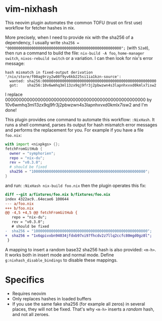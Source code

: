 # vim-nixhash

This neovim plugin automates the common TOFU (trust on first use) workflow for fetcher hashes in nix.

More precisely, when I need to provide nix with the sha256 of a dependency, I usually write
`sha256 = "0000000000000000000000000000000000000000000000000000";` (with
`52a0`), then run a command to build the file: `nix-build -A foo`,
`home-manager switch`, `nixos-rebuild switch` or a variation. I can then look
for nix's error message:
```
hash mismatch in fixed-output derivation '/nix/store/f00ag9rzy2w08f9yv6kb225si1ia1kzn-source':
  wanted: sha256:0000000000000000000000000000000000000000000000000000
  got:    sha256:10v6wmhq3ml13zx9qj9fr3j2pbwzwn4s3lapnhxvxd0kmlx7isw2
```
I replace 0000000000000000000000000000000000000000000000000000 by 10v6wmhq3ml13zx9qj9fr3j2pbwzwn4s3lapnhxvxd0kmlx7isw2 and I'm done!

This plugin provides one command to automate this workflow: `:NixHash`. It runs
a shell command, parses its output for hash mismatch error messages and
performs the replacement for you.
For example if you have a file `foo.nix`:
```nix
with import <nixpkgs> {};
fetchFromGitHub {
  owner = "symphorien";
  repo = "nix-du";
  rev = "v0.3.0";
  # should be fixed
  sha256 = "1000000000000000000000000000000000000000000000000000";
}
```
and run: `:NixHash nix-build foo.nix` then the plugin operates this fix:
```diff
diff --git a/fixtures/foo.nix b/fixtures/foo.nix
index 4322ac9..64ecae6 100644
--- a/foo.nix
+++ b/foo.nix
@@ -4,5 +4,5 @@ fetchFromGitHub {
   repo = "nix-du";
   rev = "v0.3.0";
   # should be fixed
-  sha256 = "1000000000000000000000000000000000000000000000000000";
+  sha256 = "1x6qpivxbn94034jfdxb97xi97fhcdv2z7llq2ccfc80mgd0gz8l";
 }
```

A mapping to insert a random base32 sha256 hash is also provided: `<m-h>`. It
works both in insert mode and normal mode. Define `g:nixhash_disable_bindings`
to disable these mappings.

# Specifics

* Requires neovim
* Only replaces hashes in loaded buffers
* If you use the same fake sha256 (for example all zeros) in several places, they will not be fixed. That's why `<m-h>` inserts a *random* hash, and not all zeroes.
